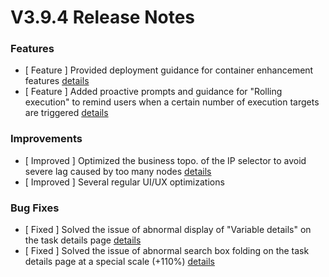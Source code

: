 # V3.9.4 Release Notes




### Features
- [ Feature ] Provided deployment guidance for container enhancement features [details](http://github.com/TencentBlueKing/bk-job/issues/3065)
- [ Feature ] Added proactive prompts and guidance for "Rolling execution" to remind users when a certain number of execution targets are triggered [details](http://github.com/TencentBlueKing/bk-job/issues/3015)


### Improvements
- [ Improved ] Optimized the business topo. of the IP selector to avoid severe lag caused by too many nodes [details](http://github.com/TencentBlueKing/bk-job/issues/3057)
- [ Improved ] Several regular UI/UX optimizations


### Bug Fixes
- [ Fixed ] Solved the issue of abnormal display of "Variable details" on the task details page [details](http://github.com/TencentBlueKing/bk-job/issues/3063)
- [ Fixed ] Solved the issue of abnormal search box folding on the task details page at a special scale (+110%) [details](https://github.com/TencentBlueKing/bk-job/issues/3012)